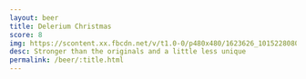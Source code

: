 ```yaml
---
layout: beer
title: Delerium Christmas
score: 8
img: https://scontent.xx.fbcdn.net/v/t1.0-0/p480x480/1623626_10152280800643745_1481530083_n.jpg?oh=9a36fb8be8341b7ec9c14dade315b813&oe=58652F3C
desc: Stronger than the originals and a little less unique
permalink: /beer/:title.html
---
```

